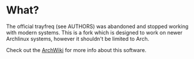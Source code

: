 What?
===

The official trayfreq (see AUTHORS) was abandoned and stopped working with modern systems. This is a fork which is designed to work on newer Archlinux systems, however it shouldn't be limited to Arch.

Check out the [ArchWiki](https://wiki.archlinux.org/index.php/Trayfreq) for more info about this software.
